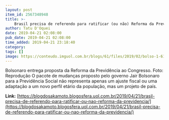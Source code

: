 ```yaml
---
layout: post
item_id: 2567348948
title: >-
    Brasil precisa de referendo para ratificar (ou não) Reforma da Previdência
author: Tatu D'Oquei
date: 2019-04-21 02:08:00
pub_date: 2019-04-21 02:08:00
time_added: 2019-04-21 23:18:40
category: 
tags: []
image: https://conteudo.imguol.com.br/blogs/61/files/2019/02/bolso-1-615x300.jpg
---
```


Bolsonaro entrega proposta da Reforma da Previdência ao Congresso. Foto: Reprodução O pacote de mudanças proposto pelo governo Jair Bolsonaro para a Previdência Social não representa apenas um ajuste fiscal ou uma adaptação a um novo perfil etário da população, mas um projeto de país.

**Link:** [https://blogdosakamoto.blogosfera.uol.com.br/2019/04/21/brasil-precisa-de-referendo-para-ratificar-ou-nao-reforma-da-previdencia/](https://blogdosakamoto.blogosfera.uol.com.br/2019/04/21/brasil-precisa-de-referendo-para-ratificar-ou-nao-reforma-da-previdencia/)

